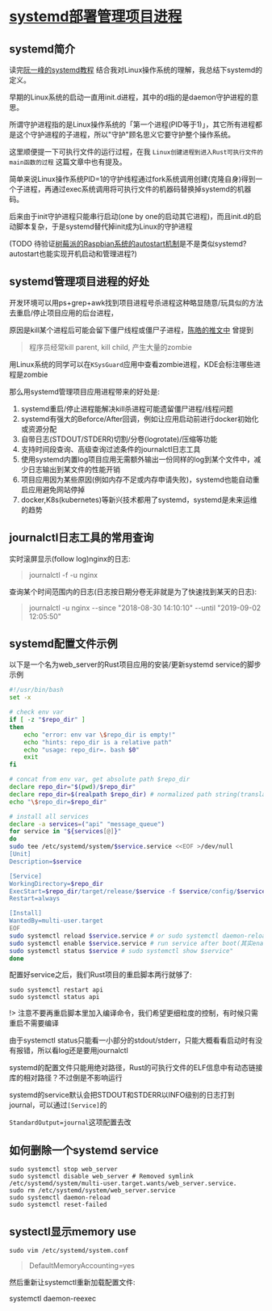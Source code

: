 # [systemd部署管理项目进程](/2020/11/systemd.md)

## systemd简介

读完[阮一峰的systemd教程](http://www.ruanyifeng.com/blog/2016/03/systemd-tutorial-commands.html)
结合我对Linux操作系统的理解，我总结下systemd的定义。

早期的Linux系统的启动一直用init.d进程，其中的d指的是daemon守护进程的意思。

所谓守护进程指的是Linux操作系统的「第一个进程(PID等于1)」，其它所有进程都是这个守护进程的子进程，所以"守护"顾名思义它要守护整个操作系统。

这里顺便提一下可执行文件的运行过程，在我 `Linux创建进程到进入Rust可执行文件的main函数的过程`
这篇文章中也有提及。

简单来说Linux操作系统PID=1的守护线程通过fork系统调用创建(克隆自身)得到一个子进程，再通过exec系统调用将可执行文件的机器码替换掉systemd的机器码。

后来由于init守护进程只能串行启动(one by one的启动其它进程)，而且init.d的启动脚本复杂，于是systemd替代掉init成为Linux的守护进程

(TODO 待验证[树莓派的Raspbian系统的autostart机制](https://www.raspberrypi.org/forums/viewtopic.php?t=18968)是不是类似systemd?autostart也能实现开机启动和管理进程?)

## systemd管理项目进程的好处

开发环境可以用ps+grep+awk找到项目进程号杀进程这种略显随意/玩具似的方法去重启/停止项目应用的后台进程，

原因是kill某个进程后可能会留下僵尸线程或僵尸子进程，[陈皓的推文中](https://twitter.com/haoel/status/1318931574591647744)
曾提到

> 程序员经常kill parent, kill child, 产生大量的zombie

用Linux系统的同学可以在`KSysGuard`应用中查看zombie进程，KDE会标注哪些进程是zombie

那么用systemd管理项目应用进程带来的好处是: 

1. systemd重启/停止进程能解决kill杀进程可能遗留僵尸进程/线程问题
2. systemd有强大的Beforce/After回调，例如让应用启动前进行docker初始化或资源分配
3. 自带日志(STDOUT/STDERR)切割/分卷(logrotate)/压缩等功能
4. 支持时间段查询、高级查询过滤条件的journalctl日志工具
5. 使用systemd内置log项目应用无需额外输出一份同样的log到某个文件中，减少日志输出到某文件的性能开销
6. 项目应用因为某些原因(例如内存不足或内存申请失败)，systemd也能自动重启应用避免网站停掉
7. docker,K8s(kubernetes)等新兴技术都用了systemd，systemd是未来运维的趋势

## journalctl日志工具的常用查询

实时滚屏显示(follow log)nginx的日志:

> journalctl -f -u nginx

查询某个时间范围内的日志(日志按日期分卷无非就是为了快速找到某天的日志):

> journalctl -u nginx --since "2018-08-30 14:10:10" --until "2019-09-02 12:05:50"

## systemd配置文件示例

以下是一个名为web_server的Rust项目应用的安装/更新systemd service的脚步示例

```bash
#!/usr/bin/bash
set -x

# check env var
if [ -z "$repo_dir" ]
then
    echo "error: env var \$repo_dir is empty!"
    echo "hints: repo_dir is a relative path"
    echo "usage: repo_dir=. bash $0"
    exit
fi

# concat from env var, get absolute path $repo_dir
declare repo_dir="$(pwd)/$repo_dir"
declare repo_dir=$(realpath $repo_dir) # normalized path string(translate all `..`)
echo "\$repo_dir=$repo_dir"

# install all services
declare -a services=("api" "message_queue")
for service in "${services[@]}"
do
sudo tee /etc/systemd/system/$service.service <<EOF >/dev/null
[Unit]
Description=$service

[Service]
WorkingDirectory=$repo_dir
ExecStart=$repo_dir/target/release/$service -f $service/config/$service.toml
Restart=always

[Install]
WantedBy=multi-user.target
EOF
sudo systemctl reload $service.service # or sudo systemctl daemon-reload
sudo systemctl enable $service.service # run service after boot(其实enable就是开机启动该service的意思)
sudo systemctl status $service # sudo systemctl show $service"
done
```

配置好service之后，我们Rust项目的重启脚本两行就够了:

```
sudo systemctl restart api
sudo systemctl status api
```

!> 注意不要再重启脚本里加入编译命令，我们希望更细粒度的控制，有时候只需重启不需要编译

由于systemctl status只能看一小部分的stdout/stderr，只能大概看看启动时有没有报错，所以看log还是要用journalctl

systemd的配置文件只能用绝对路径，Rust的可执行文件的ELF信息中有动态链接库的相对路径？不过倒是不影响运行

systemd的service默认会把STDOUT和STDERR以INFO级别的日志打到journal，可以通过`[Service]`的

`StandardOutput=journal`这项配置去改

## 如何删除一个systemd service

```
sudo systemctl stop web_server
sudo systemctl disable web_server # Removed symlink /etc/systemd/system/multi-user.target.wants/web_server.service.
sudo rm /etc/systemd/system/web_server.service
sudo systemctl daemon-reload
sudo systemctl reset-failed
```

## systectl显示memory use

`sudo vim /etc/systemd/system.conf`

> DefaultMemoryAccounting=yes

然后重新让systemctl重新加载配置文件:

systemctl daemon-reexec
